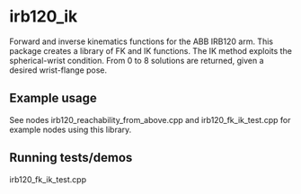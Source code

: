 # irb120_ik
Forward and inverse kinematics functions for the ABB IRB120 arm.  This package creates
a library of FK and IK functions.  The IK method exploits the spherical-wrist condition.
From 0 to 8 solutions are returned, given a desired wrist-flange pose.

## Example usage
See nodes irb120_reachability_from_above.cpp and irb120_fk_ik_test.cpp for example nodes using this library. 
## Running tests/demos
irb120_fk_ik_test.cpp

    
